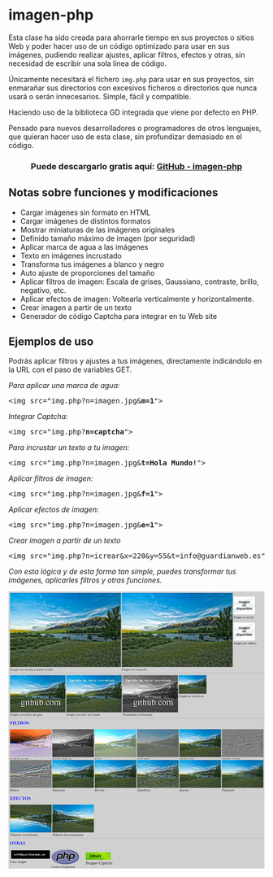 # imagen-php

Esta clase ha sido creada para ahorrarle tiempo en sus proyectos o sitios Web y poder hacer uso de un código optimizado para usar en sus imágenes, pudiendo realizar ajustes, aplicar filtros, efectos y otras, sin necesidad de escribir una sola linea de código. 

Únicamente necesitará el fichero <code>img.php</code> para usar en sus proyectos, sin enmarañar sus directorios con excesivos ficheros o directorios que nunca usará o serán innecesarios. Simple, fácil y compatible.

Haciendo uso de la biblioteca GD integrada que viene por defecto en PHP.

Pensado para nuevos desarrolladores o programadores de otros lenguajes, que quieran hacer uso de esta clase, sin profundizar demasiado en el código.

<h3 align="center">Puede descargarlo gratis aquí: <a href="https://github.com/sergiogongil/imagen-php.git">GitHub - imagen-php</a></h3>

<h2>Notas sobre funciones y modificaciones</h2>
<ul>
  <li>Cargar imágenes sin formato en HTML</li>
  <li>Cargar imágenes de distintos formatos</li>
  <li>Mostrar miniaturas de las imágenes originales</li>
  <li>Definido tamaño máximo de imagen (por seguridad)</li>
  <li>Aplicar marca de agua a las imágenes</li>
  <li>Texto en imágenes incrustado</li>
  <li>Transforma tus imágenes a blanco y negro</li>
  <li>Auto ajuste de proporciones del tama&ntilde;o</li>
  <li>Aplicar filtros de imagen: Escala de grises, Gaussiano, contraste, brillo, negativo, etc.</li>
  <li>Aplicar efectos de imagen: Voltearla verticalmente y horizontalmente.</li>
  <li>Crear imagen a partir de un texto</li>
  <li>Generador de código Captcha para integrar en tu Web site</li>
</ul>

<h2>Ejemplos de uso</h2>
<p>Podrás aplicar filtros y ajustes a tus imágenes, directamente indicándolo en la URL con el paso de variables GET.</p>

<i>Para aplicar una marca de agua:</i>
<pre>&lt;img src="img.php?n=imagen.jpg&<b>m=1</b>"&gt;</pre>

<i>Integrar Captcha:</i>
<pre>&lt;img src="img.php?<b>n=captcha</b>"&gt;</pre>

<i>Para incrustar un texto a tu imagen:</i>
<pre>&lt;img src="img.php?n=imagen.jpg&<b>t=Hola Mundo!</b>"&gt;</pre>

<i>Aplicar filtros de imagen:</i>
<pre>&lt;img src="img.php?n=imagen.jpg&<b>f=1</b>"&gt;</pre>

<i>Aplicar efectos de imagen:</i>
<pre>&lt;img src="img.php?n=imagen.jpg&<b>e=1</b>"&gt;</pre>

<i>Crear imagen a partir de un texto</i>
<pre>&lt;img src="img.php?n=icrear&x=220&y=55&t=info@guardianweb.es"&gt;</pre>

<i>Con esta lógica y de esta forma tan simple, puedes transformar tus imágenes, aplicarles filtros y otras funciones.</i>

<img src="demo.jpg">

